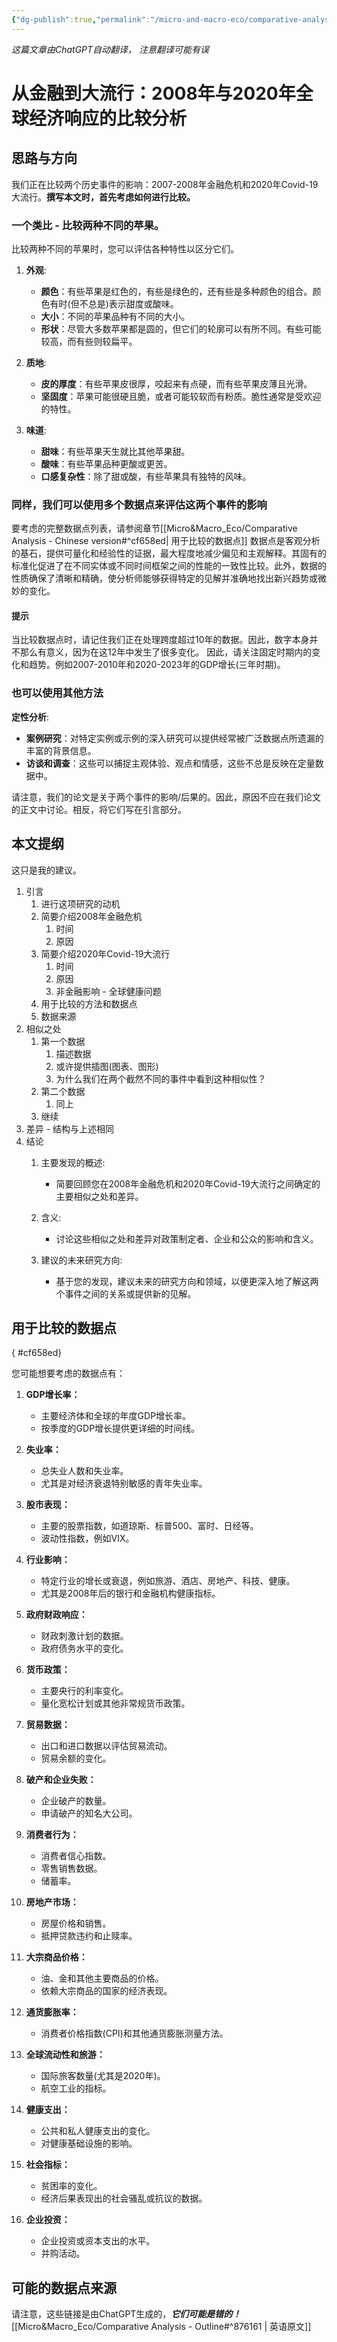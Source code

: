 ```yaml
---
{"dg-publish":true,"permalink":"/micro-and-macro-eco/comparative-analysis-chinese-version/"}
---
```




*这篇文章由ChatGPT自动翻译， 注意翻译可能有误*
# 从金融到大流行：2008年与2020年全球经济响应的比较分析

## 思路与方向
我们正在比较两个历史事件的影响：2007-2008年金融危机和2020年Covid-19大流行。**撰写本文时，首先考虑如何进行比较。**
### 一个类比 - 比较两种不同的苹果。
比较两种不同的苹果时，您可以评估各种特性以区分它们。

1. **外观**:
    
    - **颜色**：有些苹果是红色的，有些是绿色的，还有些是多种颜色的组合。颜色有时(但不总是)表示甜度或酸味。
    - **大小**：不同的苹果品种有不同的大小。
    - **形状**：尽管大多数苹果都是圆的，但它们的轮廓可以有所不同。有些可能较高，而有些则较扁平。
2. **质地**:
    
    - **皮的厚度**：有些苹果皮很厚，咬起来有点硬，而有些苹果皮薄且光滑。
    - **坚固度**：苹果可能很硬且脆，或者可能较软而有粉质。脆性通常是受欢迎的特性。
3. **味道**:
    
    - **甜味**：有些苹果天生就比其他苹果甜。
    - **酸味**：有些苹果品种更酸或更苦。
    - **口感复杂性**：除了甜或酸，有些苹果具有独特的风味。

### 同样，我们可以使用多个数据点来评估这两个事件的影响
要考虑的完整数据点列表，请参阅章节[[Micro&Macro_Eco/Comparative Analysis - Chinese version#^cf658ed\| 用于比较的数据点]] 
数据点是客观分析的基石，提供可量化和经验性的证据，最大程度地减少偏见和主观解释。其固有的标准化促进了在不同实体或不同时间框架之间的性能的一致性比较。此外，数据的性质确保了清晰和精确，使分析师能够获得特定的见解并准确地找出新兴趋势或微妙的变化。

#### 提示
当比较数据点时，请记住我们正在处理跨度超过10年的数据。因此，数字本身并不那么有意义，因为在这12年中发生了很多变化。
因此，请关注固定时期内的变化和趋势。例如2007-2010年和2020-2023年的GDP增长(三年时期)。

### 也可以使用其他方法
**定性分析**:

- **案例研究**：对特定实例或示例的深入研究可以提供经常被广泛数据点所遗漏的丰富的背景信息。
- **访谈和调查**：这些可以捕捉主观体验、观点和情感，这些不总是反映在定量数据中。

请注意，我们的论文是关于两个事件的影响/后果的。因此，原因不应在我们论文的正文中讨论。相反，将它们写在引言部分。

## 本文提纲
这只是我的建议。

1. 引言
	1. 进行这项研究的动机
	2. 简要介绍2008年金融危机
		1. 时间
		2. 原因
	3. 简要介绍2020年Covid-19大流行
		1. 时间
		2. 原因
		3. 非金融影响 - 全球健康问题
	4. 用于比较的方法和数据点
	5. 数据来源
2. 相似之处
	1. 第一个数据
		1. 描述数据
		2. 或许提供插图(图表、图形)
		3. 为什么我们在两个截然不同的事件中看到这种相似性？
	2. 第二个数据
		1. 同上
	3. 继续
3. 差异 - 结构与上述相同
4. 结论
	1. 主要发现的概述:
    
	    - 简要回顾您在2008年金融危机和2020年Covid-19大流行之间确定的主要相似之处和差异。
	2. 含义:
    
	    - 讨论这些相似之处和差异对政策制定者、企业和公众的影响和含义。
	3. 建议的未来研究方向:
    
	    - 基于您的发现，建议未来的研究方向和领域，以便更深入地了解这两个事件之间的关系或提供新的见解。


## 用于比较的数据点
{ #cf658ed}


您可能想要考虑的数据点有：

1. **GDP增长率：**
    
    - 主要经济体和全球的年度GDP增长率。
    - 按季度的GDP增长提供更详细的时间线。
2. **失业率：**
    
    - 总失业人数和失业率。
    - 尤其是对经济衰退特别敏感的青年失业率。
3. **股市表现：**
    
    - 主要的股票指数，如道琼斯、标普500、富时、日经等。
    - 波动性指数，例如VIX。
4. **行业影响：**
    
    - 特定行业的增长或衰退，例如旅游、酒店、房地产、科技、健康。
    - 尤其是2008年后的银行和金融机构健康指标。
5. **政府财政响应：**
    
    - 财政刺激计划的数据。
    - 政府债务水平的变化。
6. **货币政策：**
    
    - 主要央行的利率变化。
    - 量化宽松计划或其他非常规货币政策。
7. **贸易数据：**
    
    - 出口和进口数据以评估贸易流动。
    - 贸易余额的变化。
8. **破产和企业失败：**
    
    - 企业破产的数量。
    - 申请破产的知名大公司。
9. **消费者行为：**
    
    - 消费者信心指数。
    - 零售销售数据。
    - 储蓄率。
10. **房地产市场：**
    
    - 房屋价格和销售。
    - 抵押贷款违约和止赎率。
11. **大宗商品价格：**
    
    - 油、金和其他主要商品的价格。
    - 依赖大宗商品的国家的经济表现。
12. **通货膨胀率：**
    
    - 消费者价格指数(CPI)和其他通货膨胀测量方法。
13. **全球流动性和旅游：**
    
    - 国际旅客数量(尤其是2020年)。
    - 航空工业的指标。
14. **健康支出：**
    
    - 公共和私人健康支出的变化。
    - 对健康基础设施的影响。
15. **社会指标：**
    
    - 贫困率的变化。
    - 经济后果表现出的社会骚乱或抗议的数据。
16. **企业投资：**
    
    - 企业投资或资本支出的水平。
    - 并购活动。

## 可能的数据点来源
请注意，这些链接是由ChatGPT生成的，***它们可能是错的！***
[[Micro&Macro_Eco/Comparative Analysis - Outline#^876161 \| 英语原文]]

